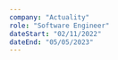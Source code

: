 ```yaml
---
company: "Actuality"
role: "Software Engineer"
dateStart: "02/11/2022"
dateEnd: "05/05/2023"
---
```


